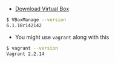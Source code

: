 
- [Download Virtual Box](https://www.virtualbox.org/wiki/Downloads)

```bash
$ VBoxManage --version
6.1.18r142142
```

- You might use `vagrant` along with this

```bash
$ vagrant --version 
Vagrant 2.2.14

```